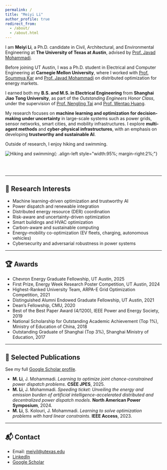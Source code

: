 ```yaml
---
permalink: /
title: "Meiyi Li"
author_profile: true
redirect_from: 
  - /about/
  - /about.html
---
```


I am **Meiyi Li**, a Ph.D. candidate in Civil, Architectural, and Environmental Engineering at **The University of Texas at Austin**, advised by [Prof. Javad Mohammadi](https://javadm-utexas.github.io/Homepage/).  

Before joining UT Austin, I was a Ph.D. student in Electrical and Computer Engineering at **Carnegie Mellon University**, where I worked with [Prof. Soummya Kar](https://users.ece.cmu.edu/~soummyak/) and [Prof. Javad Mohammadi](https://javadm-utexas.github.io/Homepage/) on distributed optimization for energy markets.  

I earned both my **B.S. and M.S. in Electrical Engineering** from **Shanghai Jiao Tong University**, as part of the *Outstanding Engineers Honor Class*, under the supervision of [Prof. Nengling Tai](https://eei.sjtu.edu.cn/faculty-detail.php?id=61) and [Prof. Wentao Huang](https://scholar.google.com/citations?user=aAMxZz8AAAAJ&hl=en).  
 

My research focuses on **machine learning and optimization for decision-making under uncertainty** in large-scale systems such as power grids, sensor networks, smart cities, and mobility infrastructures. I explore **multi-agent methods** and **cyber-physical infrastructures**, with an emphasis on developing **trustworthy and sustainable AI**.


Outside of research, I enjoy hiking and swimming.  

![Hiking and swimming](images/hiking.jpg){: .align-left style="width:95%; margin-right:2%;"}  

<br><br>



---

## 🔬 Research Interests

- Machine learning-driven optimization and trustworthy AI 
- Power dispatch and renewable integration  
- Distributed energy resource (DER) coordination  
- Risk-aware and uncertainty-driven optimization   
- Smart buildings and HVAC optimization  
- Carbon-aware and sustainable computing  
- Energy–mobility co-optimization (EV fleets, charging, autonomous vehicles)  
- Cybersecurity and adversarial robustness in power systems  

 
 


 

---

## 🏆 Awards
  - Chevron Energy Graduate Fellowship, UT Austin, 2025
  - First Prize, Energy Week Research Poster Competition, UT Austin, 2024
  - Highest-Ranked University Team, ARPA-E Grid Optimization Competition, 2021
  - Distinguished Alumni Endowed Graduate Fellowship, UT Austin, 2021
  - Dean’s Fellowship, CMU, 2020
  - Best of the Best Paper Award (4/1200), IEEE Power and Energy Society, 2019
  - National Scholarship for Outstanding Academic Achievement (Top 1\%), Ministry of Education of China, 2018
  - Outstanding Graduate of Shanghai (Top 3\%), Shanghai Ministry of Education, 2017  

---

## 📄 Selected Publications
See my full [Google Scholar profile](https://scholar.google.com/citations?user=vYnoysMAAAAJ).  

- **M. Li**, J. Mohammadi. *Learning to optimize joint chance-constrained power dispatch problems*. **CSEE JPES**, 2025.
- **M. Li**, J. Mohammadi. *Speeding ticket: Unveiling the energy and emission burden of artificial intelligence-accelerated distributed and decentralized power dispatch models*. **North American Power Symposium**, 2024.
- **M. Li**, S. Kolouri, J. Mohammadi. *Learning to solve optimization problems with hard linear constraints*. **IEEE Access**, 2023.  

---



## 📬 Contact
- Email: [meiyil@utexas.edu](mailto:meiyil@utexas.edu)  
- [LinkedIn](https://www.linkedin.com/in/meiyi-li-power/) 
- [Google Scholar](https://scholar.google.com/citations?user=vYnoysMAAAAJ)  
